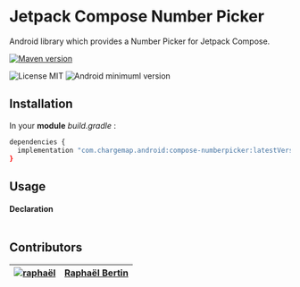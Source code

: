 # Jetpack Compose Number Picker

Android library which provides a Number Picker for Jetpack Compose.

[![Maven version](https://img.shields.io/maven-central/v/io.github.chargemap.android/compose-numberpicker?style=for-the-badge)](https://maven-badges.herokuapp.com/maven-central/io.github.chargemap.android/compose-numberpicker)

![License MIT](https://img.shields.io/badge/MIT-342e38?style=flat-square&label=License)
![Android minimuml version](https://img.shields.io/badge/21+-342e38?style=flat-square&label=Minimum&logo=android)

## Installation

In your **module** *build.gradle* :

```bash
dependencies {
  implementation "com.chargemap.android:compose-numberpicker:latestVersion"
}
```

## Usage

#### Declaration

```

```

## Contributors

| [![raphaël](https://github.com/r4phab.png?size=150)](https://github.com/r4phab) | [Raphaël Bertin](https://github.com/r4phab) |
|:------------------------------------------------------------------------------:|--------------|
